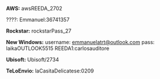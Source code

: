 **AWS:** awsREEDA_2702

????: Emmanuel:36741357

**Rockstar:** rockstarPass_27

**New Windows:** 
	username: emmanuelatrt@outlook.com
	pass:
		laikaOUTLOOK5515
		REEDA1:carlosauditore

**Ubisoft:** Ubisoft/2734

**TeLoEnvio:** laCasitaDelicatese:0209